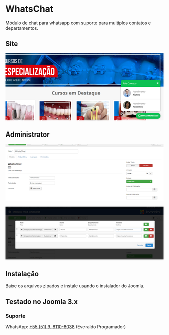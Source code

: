 # WhatsChat
Módulo de chat para whatsapp com suporte para multiplos contatos e departamentos.

## Site
![Screenshot](./screenshot.png)

## Administrator
![Screenshot](./screenshot2.png)

![Screenshot](./screenshot4.png)

## Instalação

Baixe os arquivos zipados e instale usando o instalador do Joomla.

## Testado no Joomla 3.x

### Suporte

WhatsApp: [+55 (51) 9. 8110-8038](https://wa.me/5551981108038) 
(Everaldo Programador)
